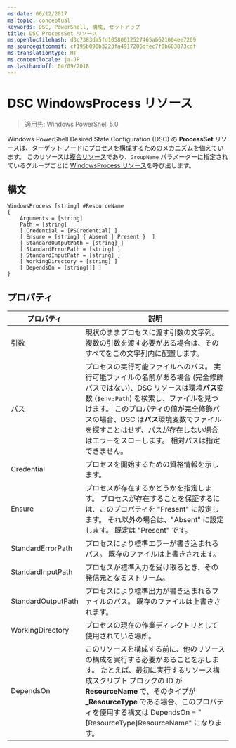 ```yaml
---
ms.date: 06/12/2017
ms.topic: conceptual
keywords: DSC, PowerShell, 構成, セットアップ
title: DSC ProcessSet リソース
ms.openlocfilehash: d3c7383da5fd10580612527465ab621004ee7269
ms.sourcegitcommit: cf195b090b3223fa4917206dfec7f0b603873cdf
ms.translationtype: HT
ms.contentlocale: ja-JP
ms.lasthandoff: 04/09/2018
---
```

# <a name="dsc-windowsprocess-resource"></a>DSC WindowsProcess リソース

> 適用先: Windows PowerShell 5.0

Windows PowerShell Desired State Configuration (DSC) の **ProcessSet** リソースは、ターゲット ノードにプロセスを構成するためのメカニズムを備えています。 このリソースは[複合リソース](authoringResourceComposite.md)であり、`GroupName` パラメーターに指定されているグループごとに [WindowsProcess リソース](windowsProcessResource.md)を呼び出します。

## <a name="syntax"></a>構文

```
WindowsProcess [string] #ResourceName
{
    Arguments = [string]
    Path = [string]
    [ Credential = [PSCredential] ]
    [ Ensure = [string] { Absent | Present }  ]
    [ StandardOutputPath = [string] ]
    [ StandardErrorPath = [string] ]
    [ StandardInputPath = [string] ]
    [ WorkingDirectory = [string] ]
    [ DependsOn = [string[]] ]
}
```

## <a name="properties"></a>プロパティ
|  プロパティ  |  説明   |
|---|---|
| 引数| 現状のままプロセスに渡す引数の文字列。 複数の引数を渡す必要がある場合は、そのすべてをこの文字列内に配置します。|
| パス| プロセスの実行可能ファイルへのパス。 実行可能ファイルの名前がある場合 (完全修飾パスではない)、DSC リソースは環境**パス**変数 (`$env:Path`) を検索し、ファイルを見つけます。 このプロパティの値が完全修飾パスの場合、DSC は**パス**環境変数でファイルを探すことはせず、パスが存在しない場合はエラーをスローします。 相対パスは指定できません。|
| Credential| プロセスを開始するための資格情報を示します。|
| Ensure| プロセスが存在するかどうかを指定します。 プロセスが存在することを保証するには、このプロパティを "Present" に設定します。 それ以外の場合は、"Absent" に設定します。 既定は "Present" です。|
| StandardErrorPath| プロセスにより標準エラーが書き込まれるパス。 既存のファイルは上書きされます。|
| StandardInputPath| プロセスが標準入力を受け取るとき、その発信元となるストリーム。|
| StandardOutputPath| プロセスにより標準出力が書き込まれるファイルのパス。 既存のファイルは上書きされます。|
| WorkingDirectory| プロセスの現在の作業ディレクトリとして使用されている場所。|
| DependsOn | このリソースを構成する前に、他のリソースの構成を実行する必要があることを示します。 たとえば、最初に実行するリソース構成スクリプト ブロックの ID が **ResourceName** で、そのタイプが **_ResourceType** である場合、このプロパティを使用する構文は DependsOn = "[ResourceType]ResourceName" になります。|